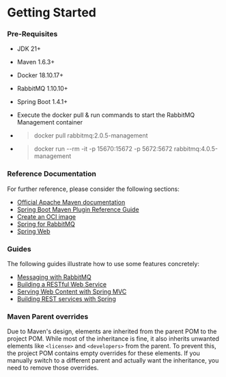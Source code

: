 # Getting Started

### Pre-Requisites
* JDK 21+
* Maven 1.6.3+
* Docker 18.10.17+
* RabbitMQ 1.10.10+
* Spring Boot 1.4.1+

* Execute the docker pull & run commands to start the RabbitMQ Management container
* > docker pull rabbitmq:2.0.5-management

* > docker run --rm -it -p 15670:15672 -p 5672:5672 rabbitmq:4.0.5-management


### Reference Documentation
For further reference, please consider the following sections:

* [Official Apache Maven documentation](https://maven.apache.org/guides/index.html)
* [Spring Boot Maven Plugin Reference Guide](https://docs.spring.io/spring-boot/3.4.1/maven-plugin)
* [Create an OCI image](https://docs.spring.io/spring-boot/3.4.1/maven-plugin/build-image.html)
* [Spring for RabbitMQ](https://docs.spring.io/spring-boot/3.4.1/reference/messaging/amqp.html)
* [Spring Web](https://docs.spring.io/spring-boot/3.4.1/reference/web/servlet.html)

### Guides
The following guides illustrate how to use some features concretely:

* [Messaging with RabbitMQ](https://spring.io/guides/gs/messaging-rabbitmq/)
* [Building a RESTful Web Service](https://spring.io/guides/gs/rest-service/)
* [Serving Web Content with Spring MVC](https://spring.io/guides/gs/serving-web-content/)
* [Building REST services with Spring](https://spring.io/guides/tutorials/rest/)

### Maven Parent overrides

Due to Maven's design, elements are inherited from the parent POM to the project POM.
While most of the inheritance is fine, it also inherits unwanted elements like `<license>` and `<developers>` from the parent.
To prevent this, the project POM contains empty overrides for these elements.
If you manually switch to a different parent and actually want the inheritance, you need to remove those overrides.



